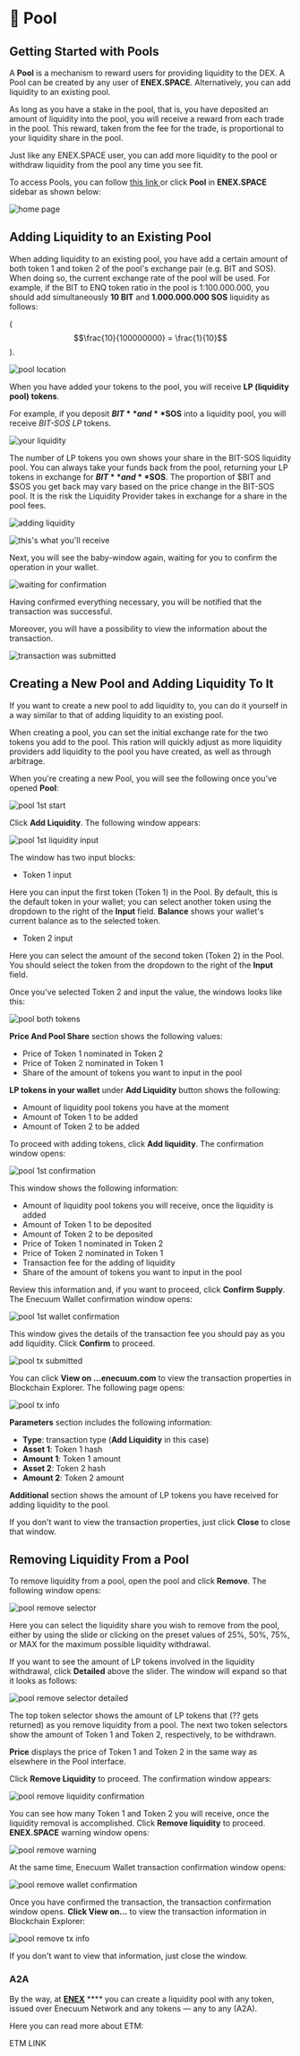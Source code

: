 
# 🌊 Pool

## Getting Started with Pools 

A **Pool** is a mechanism to reward users for providing liquidity to the DEX. A Pool can be created by any user of **ENEX.SPACE**. Alternatively, you can add liquidity to an existing pool. 

As long as you have a stake in the pool, that is, you have deposited an amount of liquidity into the pool, you will receive a reward from each trade in the pool. This reward, taken from the fee for the trade, is proportional to your liquidity share in the pool. 

Just like any ENEX.SPACE user, you can add more liquidity to the pool or withdraw liquidity from the pool any time you see fit.

To access Pools, you can follow [this link
](https://app.enex.space/#!action=pool) or click **Pool** in **ENEX.SPACE** sidebar as shown below:

![home page](<../.gitbook/assets/image (6).png>)

## Adding Liquidity to an Existing Pool

When adding liquidity to an existing pool, you have add a certain amount of both token 1 and token 2 of the pool's exchange pair (e.g. BIT and SOS). When doing so, the current exchange rate of the pool will be used. 
For example, if the BIT to ENQ token ratio in the pool is 1:100.000.000, you should add simultaneously **10 BIT** and **1.000.000.000 SOS** liquidity as follows:

($$\frac{10}{100000000} = \frac{1}{10}$$).

![pool location](<../.gitbook/assets/image (1).png>)

When you have added your tokens to the pool, you will receive **LP (liquidity pool) tokens**. 

For example, if you deposit **$BIT** and **$SOS** into a liquidity pool, you will receive _BIT-SOS LP_ tokens.

![your liquidity](<../.gitbook/assets/image (32).png>)

The number of LP tokens you own shows your share in the BIT-SOS liquidity pool. You can always take your funds back from the pool, returning your LP tokens in exchange for **$BIT** and **$SOS**. The proportion of $BIT and $SOS you get back may vary based on the price change in the BIT-SOS pool. It is the risk the Liquidity Provider takes in exchange for a share in the pool fees.

![adding liquidity](<../.gitbook/assets/image (19).png>)

![this's what you'll receive](<../.gitbook/assets/image (7).png>)

Next, you will see the baby-window again, waiting for you to confirm the operation in your wallet.

![waiting for confirmation](<../.gitbook/assets/image (34).png>)

Having confirmed everything necessary, you will be notified that the transaction was successful. 

Moreover, you will have a possibility to view the information about the transaction.

![transaction was submitted](<../.gitbook/assets/image (14).png>)

## Creating a New Pool and Adding Liquidity To It

If you want to create a new pool to add liquidity to, you can do it yourself in a way similar to that of adding liquidity to an existing pool. 

When creating a pool, you can set the initial exchange rate for the two tokens you add to the pool. This ration will quickly adjust as more liquidity providers add liquidity to the pool you have created, as well as through arbitrage.

When you're creating a new Pool, you will see the following once you've opened **Pool**: 

![pool 1st start](<../.gitbook/assets/pool1ststart.jpg>)

Click **Add Liquidity**. The following window appears:

![pool 1st liquidity input](<../.gitbook/assets/pool-1st-liquidity-input.png>)

The window has two input blocks:

* Token 1 input

Here you can input the first token (Token 1) in the Pool. By default, this is the default token in your wallet; you can select another token using the dropdown to the right of the **Input** field. **Balance** shows your wallet's current balance as to the selected token. 

* Token 2 input

Here you can select the amount of the second token (Token 2) in the Pool. You should select the token from the dropdown to the right of the **Input** field. 

Once you've selected Token 2 and input the value, the windows looks like this: 

![pool both tokens](<../.gitbook/assets/pool-1st-liquidity-both-tokens.png>)

**Price And Pool Share** section shows the following values: 
* Price of Token 1 nominated in Token 2
* Price of Token 2 nominated in Token 1
* Share of the amount of tokens you want to input in the pool

**LP tokens in your wallet** under **Add Liquidity** button shows the following:

* Amount of liquidity pool tokens you have at the moment
* Amount of Token 1 to be added
* Amount of Token 2 to be added

To proceed with adding tokens, click **Add liquidity**. The confirmation window opens:

![pool 1st confirmation](<../.gitbook/assets/pool-1st-liquidity-confirmation.png>)

This window shows the following information:

* Amount of liquidity pool tokens you will receive, once the liquidity is added
* Amount of Token 1 to be deposited
* Amount of Token 2 to be deposited
* Price of Token 1 nominated in Token 2
* Price of Token 2 nominated in Token 1
* Transaction fee for the adding of liquidity
* Share of the amount of tokens you want to input in the pool

Review this information and, if you want to proceed, click **Confirm Supply**. The Enecuum Wallet confirmation window opens:

![pool 1st wallet confirmation](<../.gitbook/assets/pool-1st-liquidity-wallet-confirmation.png>)

This window gives the details of the transaction fee you should pay as you add liquidity. Click **Confirm** to proceed. 

![pool tx submitted](<../.gitbook/assets/pool-1st-liquidity-tx-submitted.png>)

You can click **View on ...enecuum.com** to view the transaction properties in Blockchain Explorer. The following page opens:

![pool tx info](<../.gitbook/assets/pool-1st-liquidity-tx-info.png>)

**Parameters** section includes the following information:

* **Type**: transaction type (**Add Liquidity** in this case)
* **Asset 1**: Token 1 hash
* **Amount 1**: Token 1 amount
* **Asset 2**: Token 2 hash
* **Amount 2**: Token 2 amount

**Additional** section shows the amount of LP tokens you have received for adding liquidity to the pool. 

If you don't want to view the transaction properties, just click **Close** to close that window. 


## Removing Liquidity From a Pool

To remove liquidity from a pool, open the pool and click **Remove**. The following window opens:

![pool remove selector](<../.gitbook/assets/pool-remove-liquidity-selector.png>)

Here you can select the liquidity share you wish to remove from the pool, either by using the slide or clicking on the preset values of 25%, 50%, 75%, or MAX for the maximum possible liquidity withdrawal. 

If you want to see the amount of LP tokens involved in the liquidity withdrawal, click **Detailed** above the slider. The window will expand so that it looks as follows: 

![pool remove selector detailed](<../.gitbook/assets/pool-remove-liquidity-selector-detailed.png>)

The top token selector shows the amount of LP tokens that (?? gets returned) as you remove liquidity from a pool. The next two token selectors show the amount of Token 1 and Token 2, respectively, to be withdrawn. 

**Price** displays the price of Token 1 and Token 2 in the same way as elsewhere in the Pool interface.

Click **Remove Liquidity** to proceed. The confirmation window appears:

![pool remove liquidity confirmation](<../.gitbook/assets/pool-remove-liquidity-confirmation.png>)

You can see how many Token 1 and Token 2 you will receive, once the liquidity removal is accomplished. Click **Remove liquidity** to proceed. **ENEX.SPACE** warning window opens: 

![pool remove warning](<../.gitbook/assets/pool-remove-liquidity-pool-warning.png>)

At the same time, Enecuum Wallet transaction confirmation window opens:

![pool remove wallet confirmation](<../.gitbook/assets/pool-remove-enecuum-wallet-confirmation.png>)

Once you have confirmed the transaction, the transaction confirmation window opens. **Click View on...** to view the transaction information in Blockchain Explorer:

![pool remove tx info](<../.gitbook/assets/pool-remove-liquidity-tx-info.png>)

If you don't want to view that information, just close the window. 









### A2A

By the way, at [**ENEX**](https://devapp.enex.space/#!action=pool\&pair=BIT-ENX\&from=0000000000000000000000000000000000000000000000000000000000000001\&to=824e7b171c01e971337c1b25a055023dd53c003d4aa5aa8b58a503d7c622651e) **** you can create a liquidity pool with any token, issued over Enecuum Network and any tokens — any to any (A2A).&#x20;

Here you can read more about ETM:&#x20;

ETM LINK
